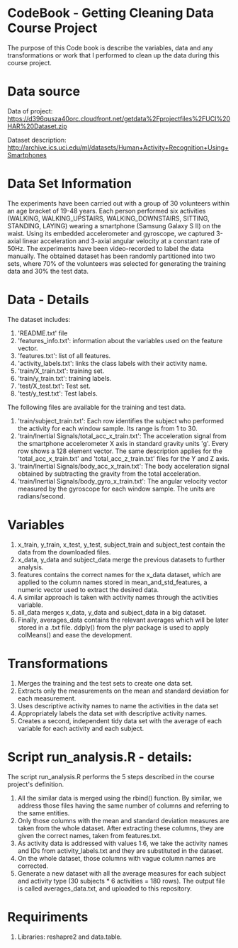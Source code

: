 # CodeBook - Getting Cleaning Data Course Project

The purpose of this Code book is describe the variables, data and any transformations or work that I performed to clean up the data during this course project.

# Data source

Data of project: https://d396qusza40orc.cloudfront.net/getdata%2Fprojectfiles%2FUCI%20HAR%20Dataset.zip

Dataset description: http://archive.ics.uci.edu/ml/datasets/Human+Activity+Recognition+Using+Smartphones

# Data Set Information 

The experiments have been carried out with a group of 30 volunteers within an age bracket of 19-48 years. 
Each person performed six activities (WALKING, WALKING_UPSTAIRS, WALKING_DOWNSTAIRS, SITTING, STANDING, LAYING) wearing a smartphone (Samsung Galaxy S II) on the waist. 
Using its embedded accelerometer and gyroscope, we captured 3-axial linear acceleration and 3-axial angular velocity at a constant rate of 50Hz. 
The experiments have been video-recorded to label the data manually. 
The obtained dataset has been randomly partitioned into two sets, where 70% of the volunteers was selected for generating the training data and 30% the test data.

# Data - Details

The dataset includes:

1. 'README.txt' file
2. 'features_info.txt': information about the variables used on the feature vector.
3. 'features.txt': list of all features.
4. 'activity_labels.txt': links the class labels with their activity name.
5. 'train/X_train.txt': training set.
6. 'train/y_train.txt': training labels.
7. 'test/X_test.txt': Test set.
8. 'test/y_test.txt': Test labels.

The following files are available for the training and test data. 

1. 'train/subject_train.txt': Each row identifies the subject who performed the activity for each window sample. Its range is from 1 to 30.
2. 'train/Inertial Signals/total_acc_x_train.txt': The acceleration signal from the smartphone accelerometer X axis in standard gravity units 'g'. Every row shows a 128 element vector. The same description applies for the 'total_acc_x_train.txt' and 'total_acc_z_train.txt' files for the Y and Z axis.
3. 'train/Inertial Signals/body_acc_x_train.txt': The body acceleration signal obtained by subtracting the gravity from the total acceleration.
4. 'train/Inertial Signals/body_gyro_x_train.txt': The angular velocity vector measured by the gyroscope for each window sample. The units are radians/second.

# Variables

1. x_train, y_train, x_test, y_test, subject_train and subject_test contain the data from the downloaded files.
2. x_data, y_data and subject_data merge the previous datasets to further analysis.
3. features contains the correct names for the x_data dataset, which are applied to the column names stored in mean_and_std_features, a numeric vector used to extract the desired data.
4. A similar approach is taken with activity names through the activities variable.
5. all_data merges x_data, y_data and subject_data in a big dataset.
6. Finally, averages_data contains the relevant averages which will be later stored in a .txt file. ddply() from the plyr package is used to apply colMeans() and ease the development.


# Transformations 

1. Merges the training and the test sets to create one data set.
2. Extracts only the measurements on the mean and standard deviation for each measurement.
3. Uses descriptive activity names to name the activities in the data set
4. Appropriately labels the data set with descriptive activity names.
5. Creates a second, independent tidy data set with the average of each variable for each activity and each subject.

# Script run_analysis.R - details:

The script run_analysis.R performs the 5 steps described in the course project's definition.

1. All the similar data is merged using the rbind() function. By similar, we address those files having the same number of columns and referring to the same entities.
2. Only those columns with the mean and standard deviation measures are taken from the whole dataset. After extracting these columns, they are given the correct names, taken from features.txt.
3. As activity data is addressed with values 1:6, we take the activity names and IDs from activity_labels.txt and they are substituted in the dataset.
4. On the whole dataset, those columns with vague column names are corrected.
5. Generate a new dataset with all the average measures for each subject and activity type (30 subjects * 6 activities = 180 rows). The output file is called averages_data.txt, and uploaded to this repository.

# Requiriments

1. Libraries: reshapre2 and data.table.

